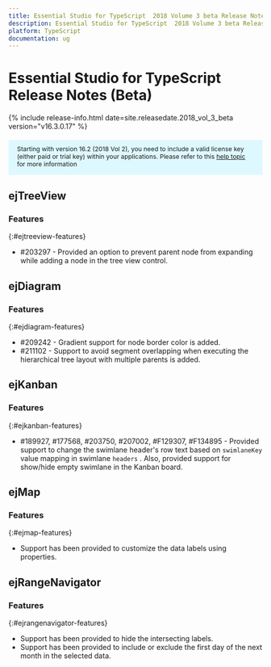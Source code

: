 ```yaml
---
title: Essential Studio for TypeScript  2018 Volume 3 beta Release Notes (Beta)
description: Essential Studio for TypeScript  2018 Volume 3 beta Release Notes (Beta)
platform: TypeScript
documentation: ug
---
```


# Essential Studio for TypeScript Release Notes (Beta)

{% include release-info.html date=site.releasedate.2018_vol_3_beta  version="v16.3.0.17" %} 

<style>
#license {
    font-size: .88em!important;
margin-top: 1.5em;     margin-bottom: 1.5em;
    background-color: #def8ff;
    padding: 10px 17px 14px;
}
</style>

<div id="license">
Starting with version 16.2 (2018 Vol 2), you need to include a valid license key (either paid or trial key) within your applications. 
Please refer to this <a href="/common/essential-studio/licensing/license-key">help topic</a> for more information 
</div>






## ejTreeView

### Features
{:#ejtreeview-features}

* \#203297 - Provided an option to prevent parent node from expanding while adding a node in the tree view control.
## ejDiagram

### Features
{:#ejdiagram-features}

* \#209242 - Gradient support for node border color is added.
* \#211102 - Support to avoid segment overlapping when executing the hierarchical tree layout with multiple parents is added.
## ejKanban

### Features
{:#ejkanban-features}

*	\#189927, \#177568, \#203750, \#207002, \#F129307, \#F134895 - Provided support to change the swimlane header's row text based on `swimlaneKey` value mapping in swimlane `headers` . Also, provided support for show/hide empty swimlane in the Kanban board.
## ejMap

### Features
{:#ejmap-features}

* Support has been provided to customize the data labels using properties.
## ejRangeNavigator

### Features
{:#ejrangenavigator-features}
 
* Support has been provided to hide the intersecting labels.
* Support has been provided to include or exclude the first day of the next month in the selected data.
